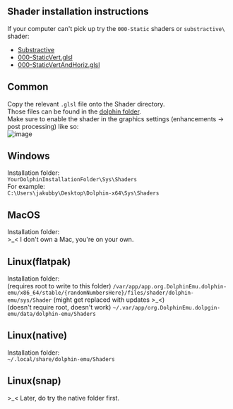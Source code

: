Shader installation instructions
---
If your computer can't pick up try the `000-Static` shaders or `substractive\` shader:
* [Substractive](Dolphin/Subtractive)
* [000-StaticVert.glsl](Dolphin/000-StaticVert.glsl)
* [000-StaticVertAndHoriz.glsl](Dolphin/000-StaticVertAndHoriz.glsl)

Common
---
Copy the relevant `.glsl` file onto the Shader directory.   
Those files can be found in the [dolphin folder](Dolphin/).     
Make sure to enable the shader in the graphics settings (enhancements -> post processing) like so:    
![image](https://github.com/jakubbys/simpleScanlineShader/assets/163762443/34081243-f26e-4471-b54f-415563e94c08)


Windows
---
Installation folder:    
`YourDolphinInstallationFolder\Sys\Shaders`    
For example:    
`C:\Users\jakubby\Desktop\Dolphin-x64\Sys\Shaders`    

MacOS
---
Installation folder:    
\>\_\< I don't own a Mac, you're on your own.


Linux(flatpak)
---
Installation folder:    
(requires root to write to this folder) `/var/app/app.org.DolphinEmu.dolphin-emu/x86_64/stable/{randomNumbersHere}/files/shader/dolphin-emu/sys/Shader` (might get replaced with updates \>\_\<)    
(doesn't require root, doesn't work) `~/.var/app/org.DolphinEmu.dolpgin-emu/data/dolphin-emu/Shaders`     

Linux(native)
---
Installation folder:     
`~/.local/share/dolphin-emu/Shaders`     

Linux(snap)
---
\>\_\< Later, do try the native folder first.     


